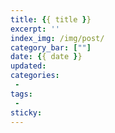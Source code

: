 ```yaml
---
title: {{ title }}
excerpt: ''
index_img: /img/post/
category_bar: [""]
date: {{ date }}
updated:
categories:
 - 
tags: 
 - 
sticky:
---
```

